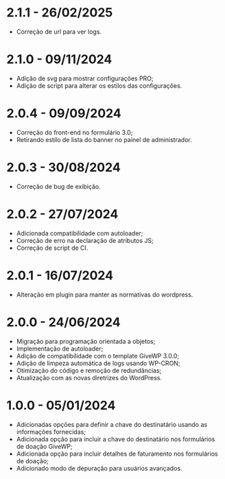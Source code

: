 # 2.1.1 - 26/02/2025
* Correção de url para ver logs.

# 2.1.0 - 09/11/2024
* Adição de svg para mostrar configurações PRO;
* Adição de script para alterar os estilos das configurações.

# 2.0.4 - 09/09/2024
* Correção do front-end no formulário 3.0;
* Retirando estilo de lista do banner no painel de administrador.

# 2.0.3 - 30/08/2024
* Correção de bug de exibição.

# 2.0.2 - 27/07/2024
* Adicionada compatibilidade com autoloader;
* Correção de erro na declaração de atributos JS;
* Correção de script de CI.

# 2.0.1 - 16/07/2024
* Alteração em plugin para manter as normativas do wordpress.

# 2.0.0 - 24/06/2024
* Migração para programação orientada a objetos;
* Implementação de autoloader;
* Adição de compatibilidade com o template GiveWP 3.0.0;
* Adição de limpeza automática de logs usando WP-CRON;
* Otimização do código e remoção de redundâncias;
* Atualização com as novas diretrizes do WordPress.

# 1.0.0 - 05/01/2024
* Adicionadas opções para definir a chave do destinatário usando as informações fornecidas;
* Adicionada opção para incluir a chave do destinatário nos formulários de doação GiveWP;
* Adicionada opção para incluir detalhes de faturamento nos formulários de doação;
* Adicionado modo de depuração para usuários avançados.

